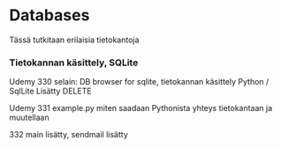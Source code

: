 # Databases
Tässä tutkitaan erilaisia tietokantoja

### Tietokannan käsittely, SQLite

Udemy 330
selain: DB browser for sqlite, tietokannan käsittely Python / SqlLite
Lisätty DELETE

Udemy 331 example.py
miten saadaan Pythonista yhteys tietokantaan ja muutellaan

332 main lisätty, sendmail lisätty
